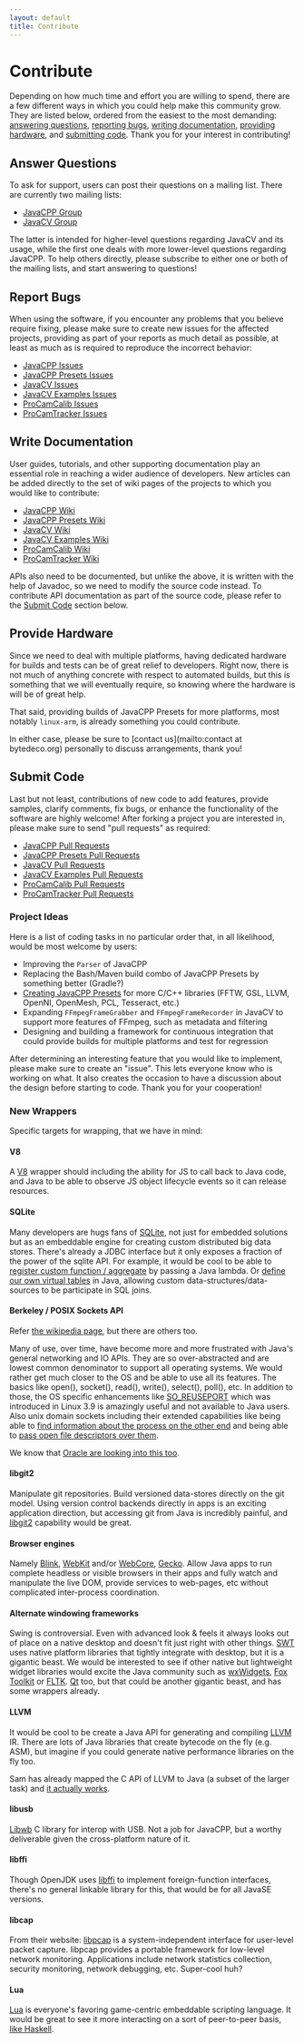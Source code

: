 ```yaml
---
layout: default
title: Contribute
---
```


Contribute
==========

Depending on how much time and effort you are willing to spend, there are a few different ways in which you could help make this community grow. They are listed below, ordered from the easiest to the most demanding: [answering questions](#answer-questions), [reporting bugs](#report-bugs), [writing documentation](#write-documentation), [providing hardware](#provide-hardware), and [submitting code](#submit-code). Thank you for your interest in contributing!

<a id="answer-questions"></a>
Answer Questions
----------------
To ask for support, users can post their questions on a mailing list. There are currently two mailing lists:

 * [JavaCPP Group](http://groups.google.com/group/javacpp-project)
 * [JavaCV Group](http://groups.google.com/group/javacv)

The latter is intended for higher-level questions regarding JavaCV and its usage, while the first one deals with more lower-level questions regarding JavaCPP. To help others directly, please subscribe to either one or both of the mailing lists, and start answering to questions!

<a id="report-bugs"></a>
Report Bugs
-----------
When using the software, if you encounter any problems that you believe require fixing, please make sure to create new issues for the affected projects, providing as part of your reports as much detail as possible, at least as much as is required to reproduce the incorrect behavior:

 * [JavaCPP Issues](https://github.com/bytedeco/javacpp/issues)
 * [JavaCPP Presets Issues](https://github.com/bytedeco/javacpp-presets/issues)
 * [JavaCV Issues](https://github.com/bytedeco/javacv/issues)
 * [JavaCV Examples Issues](https://github.com/bytedeco/javacv-examples/issues)
 * [ProCamCalib Issues](https://github.com/bytedeco/procamcalib/issues)
 * [ProCamTracker Issues](https://github.com/bytedeco/procamtracker/issues)

<a id="write-documentation"></a>
Write Documentation
-------------------
User guides, tutorials, and other supporting documentation play an essential role in reaching a wider audience of developers. New articles can be added directly to the set of wiki pages of the projects to which you would like to contribute:

 * [JavaCPP Wiki](https://github.com/bytedeco/javacpp/wiki)
 * [JavaCPP Presets Wiki](https://github.com/bytedeco/javacpp-presets/wiki)
 * [JavaCV Wiki](https://github.com/bytedeco/javacv/wiki)
 * [JavaCV Examples Wiki](https://github.com/bytedeco/javacv-examples/wiki)
 * [ProCamCalib Wiki](https://github.com/bytedeco/procamcalib/wiki)
 * [ProCamTracker Wiki](https://github.com/bytedeco/procamtracker/wiki)

APIs also need to be documented, but unlike the above, it is written with the help of Javadoc, so we need to modify the source code instead. To contribute API documentation as part of the source code, please refer to the [Submit Code](#submit-code) section below.

<a id="provide-hardware"></a>
Provide Hardware
----------------
Since we need to deal with multiple platforms, having dedicated hardware for builds and tests can be of great relief to developers. Right now, there is not much of anything concrete with respect to automated builds, but this is something that we will eventually require, so knowing where the hardware is will be of great help.

That said, providing builds of JavaCPP Presets for more platforms, most notably `linux-arm`, is already something you could contribute.

In either case, please be sure to [contact us](mailto:contact at bytedeco.org) personally to discuss arrangements, thank you!

<a id="submit-code"></a>
Submit Code
-----------
Last but not least, contributions of new code to add features, provide samples, clarify comments, fix bugs, or enhance the functionality of the software are highly welcome! After forking a project you are interested in, please make sure to send "pull requests" as required:

 * [JavaCPP Pull Requests](https://github.com/bytedeco/javacpp/pulls)
 * [JavaCPP Presets Pull Requests](https://github.com/bytedeco/javacpp-presets/pulls)
 * [JavaCV Pull Requests](https://github.com/bytedeco/javacv/pulls)
 * [JavaCV Examples Pull Requests](https://github.com/bytedeco/javacv-examples/pulls)
 * [ProCamCalib Pull Requests](https://github.com/bytedeco/procamcalib/pulls)
 * [ProCamTracker Pull Requests](https://github.com/bytedeco/procamtracker/pulls)

### Project Ideas

Here is a list of coding tasks in no particular order that, in all likelihood, would be most welcome by users:

 * Improving the `Parser` of JavaCPP
 * Replacing the Bash/Maven build combo of JavaCPP Presets by something better (Gradle?)
 * [Creating JavaCPP Presets](https://github.com/bytedeco/javacpp-presets/wiki/Create-New-Presets) for more C/C++ libraries (FFTW, GSL, LLVM, OpenNI, OpenMesh, PCL, Tesseract, etc.)
 * Expanding `FFmpegFrameGrabber` and `FFmpegFrameRecorder` in JavaCV to support more features of FFmpeg, such as metadata and filtering
 * Designing and building a framework for continuous integration that could provide builds for multiple platforms and test for regression

After determining an interesting feature that you would like to implement, please make sure to create an "issue". This lets everyone know who is working on what. It also creates the occasion to have a discussion about the design before starting to code. Thank you for your cooperation!

<a id="new-wrappers"></a>
### New Wrappers

Specific targets for wrapping, that we have in mind:

#### V8

A [V8](https://developers.google.com/v8/get_started) wrapper should including the ability for JS to call back to Java code, and Java to be able to observe JS object lifecycle events so it can release resources.

#### SQLite

Many developers are hugs fans of [SQLite](http://www.sqlite.org/), not just for embedded solutions but as an embeddable engine for creating custom distributed big data stores. There's already a JDBC interface but it only exposes a fraction of the power of the sqlite API. For example, it would be cool to be able to [register custom function / aggregate](http://www.sqlite.org/c3ref/create_function.html) by passing a Java lambda. Or [define our own virtual tables](http://www.sqlite.org/vtab.html) in Java, allowing custom data-structures/data-sources to be participate in SQL joins.

#### Berkeley / POSIX Sockets API

Refer [the wikipedia page](http://en.wikipedia.org/wiki/Berkeley_sockets), but there are others too.

Many of use, over time, have become more and more frustrated with Java's general networking and IO APIs. They are so over-abstracted and are lowest common denominator to support all operating systems. We would rather get much closer to the OS and be able to use all its features. The basics like open(), socket(), read(), write(), select(), poll(), etc. In addition to those, the OS specific enhancements like [SO_REUSEPORT](http://freeprogrammersblog.vhex.net/post/linux-39-introdued-new-way-of-writing-socket-servers/2) which was introduced in Linux 3.9 is amazingly useful and not available to Java users. Also unix domain sockets including their extended capabilities like being able to [find information about the process on the other end](http://welz.org.za/notes/on-peer-cred.html) and being able to [pass open file descriptors over them](http://infohost.nmt.edu/~eweiss/222_book/222_book/0201433079/ch17lev1sec4.html).

We know that [Oracle are looking into this too](http://www.oracle.com/technetwork/java/jvmls2013nutter-2013526.pdf).

#### libgit2

Manipulate git repositories. Build versioned data-stores directly on the git model. Using version control backends directly in apps is an exciting application direction, but accessing git from Java is incredibly painful, and [libgit2](https://libgit2.github.com/) capability would be great.

#### Browser engines

Namely [Blink](http://www.chromium.org/blink/public-c-api), [WebKit](http://www.paulirish.com/2013/webkit-for-developers/) and/or [WebCore](http://en.wikipedia.org/wiki/WebKit#WebCore), [Gecko](https://wiki.mozilla.org/Gecko:Home_Page). Allow Java apps to run complete headless or visible browsers in their apps and fully watch and manipulate the live DOM, provide services to web-pages, etc without complicated inter-process coordination.

#### Alternate windowing frameworks

Swing is controversial. Even with advanced look & feels it always looks out of place on a native desktop and doesn't fit just right with other things. [SWT](http://www.eclipse.org/swt/) uses native platform libraries that tightly integrate with desktop, but it is a gigantic beast. We would be interested to see if other native but lightweight widget libraries would excite the Java community such as [wxWidgets](http://www.wxwidgets.org/), [Fox Toolkit](http://www.fox-toolkit.org/) or [FLTK](http://www.fltk.org/index.php).  [Qt](http://qt-project.org/) too, but that could be another gigantic beast, and has some wrappers already.

#### LLVM

It would be cool to be create a Java API for generating and compiling [LLVM](http://llvm.org/) IR. There are lots of Java libraries that create bytecode on the fly (e.g. ASM), but imagine if you could generate native performance libraries on the fly too.

Sam has already mapped the C API of LLVM to Java (a subset of the larger task) and [it actually works](https://github.com/bytedeco/javacpp-presets/tree/master/llvm).

#### libusb

[Libwb](http://www.libusb.org/) C library for interop with USB. Not a job for JavaCPP, but a worthy deliverable given the cross-platform nature of it.

#### libffi

Though OpenJDK uses [libffi](https://sourceware.org/libffi/) to implement foreign-function interfaces, there's no general linkable library for this, that would be for all JavaSE versions.

#### libcap

From their website: [libpcap](http://sourceforge.net/projects/libpcap/) is a system-independent interface for user-level packet capture. libpcap provides a portable framework for low-level network monitoring. Applications include network statistics collection, security monitoring, network debugging, etc. Super-cool huh?

#### Lua

[Lua](http://www.lua.org/) is everyone's favoring game-centric embeddable scripting language.  It would be great to see it more interacting on a sort of peer-to-peer basis, [like Haskell](http://stackoverflow.com/a/10370902/523744).
    
